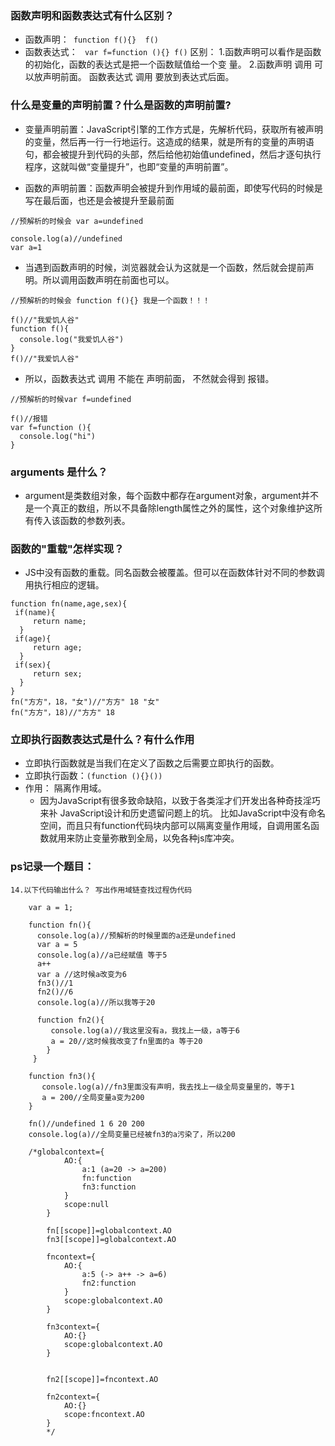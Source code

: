 ### 函数声明和函数表达式有什么区别？
- 函数声明：``` function f(){}  f()```
- 函数表达式： ``` var f=function (){} f()```
区别：
1.函数声明可以看作是函数的初始化，函数的表达式是把一个函数赋值给一个变
量。
2.函数声明 调用 可以放声明前面。 函数表达式 调用 要放到表达式后面。

### 什么是变量的声明前置？什么是函数的声明前置?
- 变量声明前置：JavaScript引擎的工作方式是，先解析代码，获取所有被声明的变量，然后再一行一行地运行。这造成的结果，就是所有的变量的声明语句，都会被提升到代码的头部，然后给他初始值undefined，然后才逐句执行程序，这就叫做“变量提升”，也即“变量的声明前置”。

- 函数的声明前置：函数声明会被提升到作用域的最前面，即使写代码的时候是写在最后面，也还是会被提升至最前面
~~~
//预解析的时候会 var a=undefined

console.log(a)//undefined
var a=1
~~~
- 当遇到函数声明的时候，浏览器就会认为这就是一个函数，然后就会提前声明。所以调用函数声明在前面也可以。
~~~
//预解析的时候会 function f(){} 我是一个函数！！！

f()//"我爱饥人谷"
function f(){
  console.log("我爱饥人谷")
}
f()//"我爱饥人谷"
~~~
- 所以，函数表达式 调用 不能在 声明前面， 不然就会得到 报错。
~~~
//预解析的时候var f=undefined

f()//报错
var f=function (){
  console.log("hi")
}
~~~

### arguments 是什么？
- argument是类数组对象，每个函数中都存在argument对象，argument并不是一个真正的数组，所以不具备除length属性之外的属性，这个对象维护这所有传入该函数的参数列表。


### 函数的"重载"怎样实现？
- JS中没有函数的重载。同名函数会被覆盖。但可以在函数体针对不同的参数调用执行相应的逻辑。
~~~
function fn(name,age,sex){
 if(name){
     return name;
  }
 if(age){
     return age;
  }
 if(sex){
     return sex;
  }
}
fn("方方"，18，"女")//"方方" 18 "女"
fn("方方"，18)//"方方" 18 
~~~


### 立即执行函数表达式是什么？有什么作用
- 立即执行函数就是当我们在定义了函数之后需要立即执行的函数。
- 立即执行函数：```(function (){}())``` 
- 作用： 隔离作用域。
  - 因为JavaScript有很多致命缺陷，以致于各类淫才们开发出各种奇技淫巧来补   JavaScript设计和历史遗留问题上的坑。
比如JavaScript中没有命名空间，而且只有function代码块内部可以隔离变量作用域，自调用匿名函数就用来防止变量弥散到全局，以免各种js库冲突。

### ps记录一个题目：
~~~
14.以下代码输出什么？ 写出作用域链查找过程伪代码

    var a = 1;

    function fn(){
      console.log(a)//预解析的时候里面的a还是undefined
      var a = 5
      console.log(a)//a已经赋值 等于5
      a++
      var a //这时候a改变为6
      fn3()//1
      fn2()//6
      console.log(a)//所以我等于20

      function fn2(){
         console.log(a)//我这里没有a，我找上一级，a等于6
         a = 20//这时候我改变了fn里面的a 等于20
        } 
     }

    function fn3(){
       console.log(a)//fn3里面没有声明，我去找上一级全局变量里的，等于1
       a = 200//全局变量a变为200
    }

    fn()//undefined 1 6 20 200
    console.log(a)//全局变量已经被fn3的a污染了，所以200

    /*globalcontext={
            AO:{
                a:1 (a=20 -> a=200)
                fn:function
                fn3:function
            }
            scope:null
        }

        fn[[scope]]=globalcontext.AO
        fn3[[scope]]=globalcontext.AO

        fncontext={
            AO:{
                a:5 (-> a++ -> a=6)
                fn2:function
            }
            scope:globalcontext.AO
        }
        
        fn3context={
            AO:{}
            scope:globalcontext.AO
        }


        fn2[[scope]]=fncontext.AO 

        fn2context={
            AO:{}
            scope:fncontext.AO 
        }
        */
~~~
